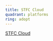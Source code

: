 ```yaml
---
title: STFC Cloud
quadrant: platforms
ring: adopt
---
```


[STFC Cloud](https://openstack.stfc.ac.uk/auth/login/?next=/)
